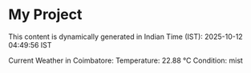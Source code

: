 # My Project

This content is dynamically generated in Indian Time (IST): 2025-10-12 04:49:56 IST


Current Weather in Coimbatore:
Temperature: 22.88 °C
Condition: mist

